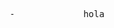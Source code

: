 <!DOCTYPE html> 
 <html lang="es"> 
 <head> 
     <meta charset="UTF-8"> 
     <meta name="viewport" content="width=device-width, initial-scale=1.0"> 
     <link rel="stylesheet" href="style.css">  
 </head>
<body>
 <center>
<pre>-             hola</pre>
</center>
 
</body>

